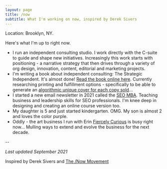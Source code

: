 ```yaml
---
layout: page
title: /now
subtitle: What I'm working on now, inspired by Derek Sivers
---
```


Location: Brooklyn, NY.

Here's what I'm up to right now.

- I run an independent consulting studio. I work directly with the C-suite to guide and shape new initiatives. Increasingly this work starts with positioning - a narrative strategy that then drives through a variety of org design, innovation, content, editorial and marketing projects.
- I'm writing a book about independent consulting: The Strategic Independent. It's almost done! [Read the book online here](https://tomcritchlow.com/strategy/). Currently researching printing and fulfillment options - specifically to be able to generate an [algorithmic unique cover for each copy sold](https://twitter.com/tomcritchlow/status/1336416202495705088)...
- I started a new email newsletter in 2021 called the [SEO MBA](https://seomba.com/). Teaching business and leadership skills for SEO professionals. I'm knee deep in designing and creating an online course version too.
- My daughter is 5 and just started kindergarten. OMG. My son is almost 2 and loves the color purple.
- Oddly - the art business I run with Erin [Fiercely Curious](https://www.fiercelycurious.com/) is busy right now... Mulling ways to extend and evolve the business for the next decade.

--   

*Last updated September 2021*

Inspired by Derek Sivers and <a href="https://sivers.org/nowff">The /Now Movement</a>